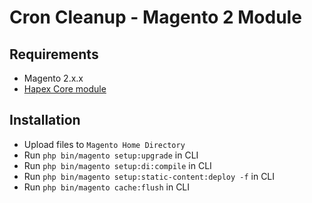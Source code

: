 # Cron Cleanup - Magento 2 Module

## Requirements
-   Magento 2.x.x
-   [Hapex Core module](https://github.com/shinoamakusa/m2-core)

## Installation
-   Upload files to `Magento Home Directory`
-   Run `php bin/magento setup:upgrade` in CLI
-   Run `php bin/magento setup:di:compile` in CLI
-   Run `php bin/magento setup:static-content:deploy -f` in CLI
-   Run `php bin/magento cache:flush` in CLI
